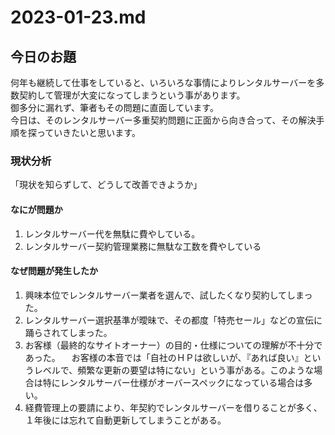 # 2023-01-23.md

## 今日のお題

何年も継続して仕事をしていると、いろいろな事情によりレンタルサーバーを多数契約して管理が大変になってしまうという事があります。  
御多分に漏れず、筆者もその問題に直面しています。  
今日は、そのレンタルサーバー多重契約問題に正面から向き合って、その解決手順を探っていきたいと思います。  

### 現状分析

「現状を知らずして、どうして改善できようか」  

#### なにが問題か

1. レンタルサーバー代を無駄に費やしている。
2. レンタルサーバー契約管理業務に無駄な工数を費やしている

#### なぜ問題が発生したか

1. 興味本位でレンタルサーバー業者を選んで、試したくなり契約してしまった。
2. レンタルサーバー選択基準が曖昧で、その都度「特売セール」などの宣伝に踊らされてしまった。
3. お客様（最終的なサイトオーナー）の目的・仕様についての理解が不十分であった。
  　お客様の本音では「自社のＨＰは欲しいが、『あれば良い』というレベルで、頻繁な更新の要望は特にない」という事がある。このような場合は特にレンタルサーバー仕様がオーバースペックになっている場合は多い。
4. 経費管理上の要請により、年契約でレンタルサーバーを借りることが多く、１年後には忘れて自動更新してしまうことがある。
